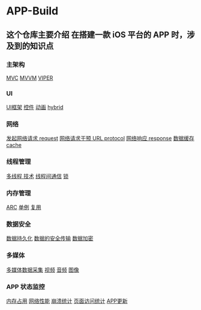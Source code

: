 
# APP-Build
## 这个仓库主要介绍 在搭建一款 iOS 平台的 APP 时，涉及到的知识点

### 主架构
[MVC](www.baidu.com)
[MVVM]()
[VIPER]()

### UI
[UI框架](www.baidu.com)
[控件]()
[动画]()
[hybrid]()

### 网络
[发起网络请求 request]()
[网络请求干预 URL protocol]()
[网络响应 response]()
[数据缓存 cache]()

### 线程管理
[多线程 技术]()
[线程间通信]()
[锁]()

### 内存管理

[ARC]()
[单例]()
[复用]()

### 数据安全

[数据持久化]()
[数据的安全传输]()
[数据加密]()

### 多媒体

[多媒体数据采集]()
[视频]()
[音频]()
[图像]()

### APP 状态监控

[内存占用]()
[网络性能]()
[崩溃统计]()
[页面访问统计]()
[APP更新]()


